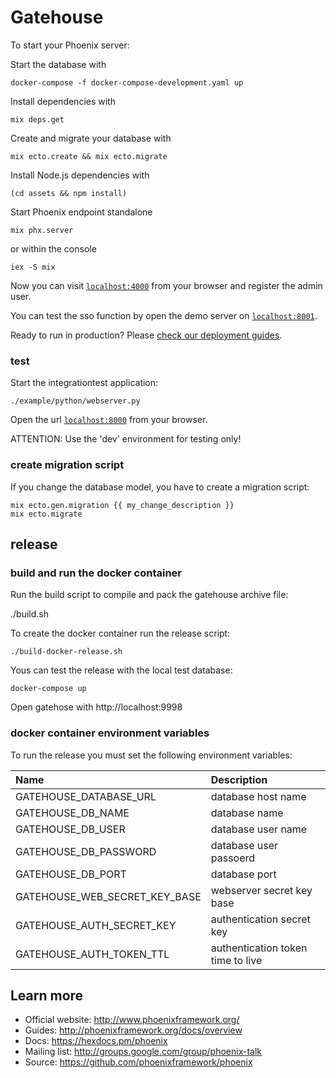 # Gatehouse

To start your Phoenix server:

Start the database with

    docker-compose -f docker-compose-development.yaml up

Install dependencies with

    mix deps.get

Create and migrate your database with

    mix ecto.create && mix ecto.migrate

Install Node.js dependencies with

    (cd assets && npm install)

Start Phoenix endpoint standalone

    mix phx.server

or within the console

    iex -S mix

Now you can visit [`localhost:4000`](http://localhost:4000) from your browser and register the admin user.

You can test the sso function by open the demo server on [`localhost:8001`](http://localhost:8001).

Ready to run in production? Please [check our deployment guides](http://www.phoenixframework.org/docs/deployment).

### test

Start the integrationtest application:

    ./example/python/webserver.py

Open the url [`localhost:8000`](http://localhost:8000) from your browser.

ATTENTION: Use the 'dev' environment for testing only!

### create migration script

If you change the database model, you have to create a migration script:

    mix ecto.gen.migration {{ my_change_description }}
    mix ecto.migrate

## release

### build and run the docker container

Run the build script to compile and pack the gatehouse archive file:

   ./build.sh

To create the docker container run the release script:

    ./build-docker-release.sh

Yous can test the release with the local test database:

    docker-compose up

Open gatehose with http://localhost:9998

### docker container environment variables

To run the release you must set the following environment variables:

| Name                             | Description                        |
|:-------------------------------- |:-----------------------------------|
| GATEHOUSE_DATABASE_URL           |  database host name                |
| GATEHOUSE_DB_NAME                |  database name                     |
| GATEHOUSE_DB_USER                |  database user name                |
| GATEHOUSE_DB_PASSWORD            |  database user passoerd            |
| GATEHOUSE_DB_PORT                |  database port                     |
| GATEHOUSE_WEB_SECRET_KEY_BASE    |  webserver secret key base         |
| GATEHOUSE_AUTH_SECRET_KEY        |  authentication secret key         |
| GATEHOUSE_AUTH_TOKEN_TTL         |  authentication token time to live |

## Learn more

  * Official website: http://www.phoenixframework.org/
  * Guides: http://phoenixframework.org/docs/overview
  * Docs: https://hexdocs.pm/phoenix
  * Mailing list: http://groups.google.com/group/phoenix-talk
  * Source: https://github.com/phoenixframework/phoenix
